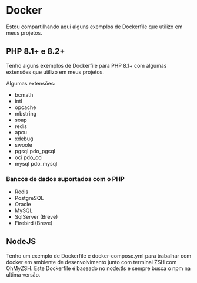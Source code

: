 # Docker

Estou compartilhando aqui alguns exemplos de Dockerfile que utilizo em meus projetos.

## PHP 8.1+ e 8.2+

Tenho alguns exemplos de Dockerfile para PHP 8.1+ com algumas extensões que utilizo em meus projetos.

Algumas extensões:

- bcmath
- intl
- opcache
- mbstring
- soap
- redis
- apcu
- xdebug
- swoole
- pgsql pdo_pgsql
- oci pdo_oci
- mysql pdo_mysql

### Bancos de dados suportados com o PHP

- Redis
- PostgreSQL
- Oracle
- MySQL
- SqlServer (Breve)
- Firebird (Breve)

## NodeJS

Tenho um exemplo de Dockerfile e docker-compose.yml para trabalhar com docker em ambiente de desenvolvimento junto com terminal ZSH com OhMyZSH. Este Dockerfile é baseado no node:tls e sempre busca o npm na ultima versão.

